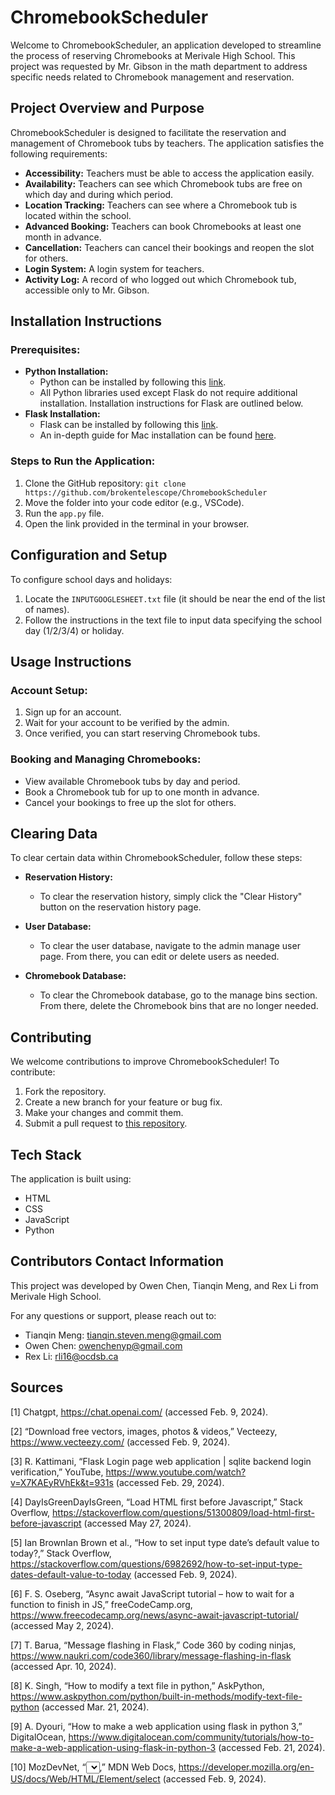 # ChromebookScheduler

Welcome to ChromebookScheduler, an application developed to streamline the process of reserving Chromebooks at Merivale High School. This project was requested by Mr. Gibson in the math department to address specific needs related to Chromebook management and reservation.

## Project Overview and Purpose

ChromebookScheduler is designed to facilitate the reservation and management of Chromebook tubs by teachers. The application satisfies the following requirements:

- **Accessibility:** Teachers must be able to access the application easily.
- **Availability:** Teachers can see which Chromebook tubs are free on which day and during which period.
- **Location Tracking:** Teachers can see where a Chromebook tub is located within the school.
- **Advanced Booking:** Teachers can book Chromebooks at least one month in advance.
- **Cancellation:** Teachers can cancel their bookings and reopen the slot for others.
- **Login System:** A login system for teachers.
- **Activity Log:** A record of who logged out which Chromebook tub, accessible only to Mr. Gibson.

## Installation Instructions

### Prerequisites:
- **Python Installation:**
  - Python can be installed by following this [link](https://www.python.org/downloads/). 
  - All Python libraries used except Flask do not require additional installation. Installation instructions for Flask are outlined below.
- **Flask Installation:**
  - Flask can be installed by following this [link](https://flask.palletsprojects.com/en/3.0.x/installation/).
  - An in-depth guide for Mac installation can be found [here](https://www.youtube.com/watch?v=B1Qcb5xQ96M).

### Steps to Run the Application:
1. Clone the GitHub repository: `git clone https://github.com/brokentelescope/ChromebookScheduler`
2. Move the folder into your code editor (e.g., VSCode).
3. Run the `app.py` file.
4. Open the link provided in the terminal in your browser.

## Configuration and Setup

To configure school days and holidays:
1. Locate the `INPUTGOOGLESHEET.txt` file (it should be near the end of the list of names).
2. Follow the instructions in the text file to input data specifying the school day (1/2/3/4) or holiday.

## Usage Instructions

### Account Setup:
1. Sign up for an account.
2. Wait for your account to be verified by the admin.
3. Once verified, you can start reserving Chromebook tubs.

### Booking and Managing Chromebooks:
- View available Chromebook tubs by day and period.
- Book a Chromebook tub for up to one month in advance.
- Cancel your bookings to free up the slot for others.

## Clearing Data

To clear certain data within ChromebookScheduler, follow these steps:

- **Reservation History:**
  - To clear the reservation history, simply click the "Clear History" button on the reservation history page.
  
- **User Database:**
  - To clear the user database, navigate to the admin manage user page. From there, you can edit or delete users as needed.
  
- **Chromebook Database:**
  - To clear the Chromebook database, go to the manage bins section. From there, delete the Chromebook bins that are no longer needed.

## Contributing

We welcome contributions to improve ChromebookScheduler! To contribute:
1. Fork the repository.
2. Create a new branch for your feature or bug fix.
3. Make your changes and commit them.
4. Submit a pull request to [this repository](https://github.com/brokentelescope/ChromebookScheduler).

## Tech Stack

The application is built using:
- HTML
- CSS
- JavaScript
- Python

## Contributors Contact Information

This project was developed by Owen Chen, Tianqin Meng, and Rex Li from Merivale High School.

For any questions or support, please reach out to:
- Tianqin Meng: tianqin.steven.meng@gmail.com
- Owen Chen: owenchenyp@gmail.com
- Rex Li: rli16@ocdsb.ca

## Sources

[1] Chatgpt, https://chat.openai.com/ (accessed Feb. 9, 2024). 

[2] “Download free vectors, images, photos & videos,” Vecteezy, https://www.vecteezy.com/ (accessed Feb. 9, 2024). 

[3] R. Kattimani, “Flask Login page web application | sqlite backend login verification,” YouTube, https://www.youtube.com/watch?v=X7KAEyRVhEk&t=931s (accessed Feb. 29, 2024). 

[4] DayIsGreenDayIsGreen, “Load HTML first before Javascript,” Stack Overflow, https://stackoverflow.com/questions/51300809/load-html-first-before-javascript (accessed May 27, 2024). 

[5] Ian BrownIan Brown et al., “How to set input type date’s default value to today?,” Stack Overflow, https://stackoverflow.com/questions/6982692/how-to-set-input-type-dates-default-value-to-today (accessed Feb. 9, 2024). 

[6] F. S. Oseberg, “Async await JavaScript tutorial – how to wait for a function to finish in JS,” freeCodeCamp.org, https://www.freecodecamp.org/news/async-await-javascript-tutorial/ (accessed May 2, 2024). 

[7] T. Barua, “Message flashing in Flask,” Code 360 by coding ninjas, https://www.naukri.com/code360/library/message-flashing-in-flask (accessed Apr. 10, 2024). 

[8] K. Singh, “How to modify a text file in python,” AskPython, https://www.askpython.com/python/built-in-methods/modify-text-file-python (accessed Mar. 21, 2024). 

[9] A. Dyouri, “How to make a web application using flask in python 3,” DigitalOcean, https://www.digitalocean.com/community/tutorials/how-to-make-a-web-application-using-flask-in-python-3 (accessed Feb. 21, 2024). 

[10] MozDevNet, “<select>: The HTML select element - HTML: Hypertext markup language: MDN</select>,” MDN Web Docs, https://developer.mozilla.org/en-US/docs/Web/HTML/Element/select (accessed Feb. 9, 2024). 

